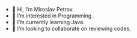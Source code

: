- 👋 Hi, I’m Miroslav Petrov.
- 👀 I’m interested in Programming.
- 🌱 I’m currently learning Java.
- 💞️ I’m looking to collaborate on reviewing codes.

<!---
mPetrov97/mPetrov97 is a ✨ special ✨ repository because its `README.md` (this file) appears on your GitHub profile.
You can click the Preview link to take a look at your changes.
--->
